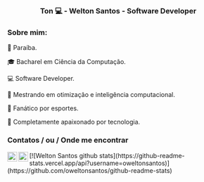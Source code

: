 <h3 align="center">Ton 💻 - Welton Santos - Software Developer</h3>
 
<h3 align="left">Sobre mim: </h3>
 
<p> 📍 Paraíba.</p>
<p>🎓 Bacharel em Ciência da Computação.</p> 
<p>💻 Software Developer.</p>
<p>🔬 Mestrando em otimização e inteligência computacional.</p>
<p>🥋 Fanático por esportes.</p>
<p>💾 Completamente apaixonado por tecnologia.</p>

<h3 align="left">Contatos / ou / Onde me encontrar</h3>
 
 [<img align="left" alt="LinkedIn" width="22px" src="https://cdn.jsdelivr.net/npm/simple-icons@v3/icons/linkedin.svg" />][linkedin]
[<img align="left" alt="Twitter" width="22px" src="https://cdn.jsdelivr.net/npm/simple-icons@v3/icons/twitter.svg" />][twitter]


[linkedin]: https://www.linkedin.com/in/oweltonsantos
[twitter]: https://twitter.com/oweltonsantos



<p>
</p>
[![Welton Santos github stats](https://github-readme-stats.vercel.app/api?username=oweltonsantos)](https://github.com/oweltonsantos/github-readme-stats)



<!--
**oweltonsantos/oweltonsantos** is a ✨ _special_ ✨ repository because its `README.md` (this file) appears on your GitHub profile.



Here are some ideas to get you started:

- 🔭 I’m currently working on ...
- 🌱 I’m currently learning ...
- 👯 I’m looking to collaborate on ...
- 🤔 I’m looking for help with ...
- 💬 Ask me about ...
- 📫 How to reach me: ...
- 😄 Pronouns: ...
- ⚡ Fun fact: ...
-->
